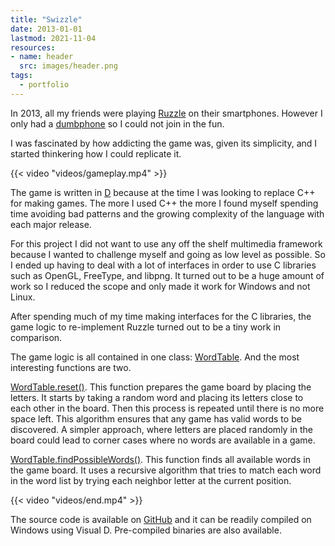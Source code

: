 ```yaml
---
title: "Swizzle"
date: 2013-01-01
lastmod: 2021-11-04
resources:
- name: header
  src: images/header.png
tags:
  - portfolio
---
```


In 2013, all my friends were playing [Ruzzle](https://en.wikipedia.org/wiki/Ruzzle) on their smartphones. However I only had a [dumbphone](https://en.wiktionary.org/wiki/dumbphone) so I could not join in the fun.

I was fascinated by how addicting the game was, given its simplicity, and I started thinkering how I could replicate it.

{{< video "videos/gameplay.mp4" >}}

The game is written in [D](https://dlang.org/) because at the time I was looking to replace C++ for making games. The more I used C++ the more I found myself spending time avoiding bad patterns and the growing complexity of the language with each major release.

For this project I did not want to use any off the shelf multimedia framework because I wanted to challenge myself and going as low level as possible. So I ended up having to deal with a lot of interfaces in order to use C libraries such as OpenGL, FreeType, and libpng. It turned out to be a huge amount of work so I reduced the scope and only made it work for Windows and not Linux.

After spending much of my time making interfaces for the C libraries, the game logic to re-implement Ruzzle turned out to be a tiny work in comparison.

The game logic is all contained in one class: [WordTable](https://github.com/skilion/swizzle/blob/master/word_table.d). And the most interesting functions are two.

[WordTable.reset()](https://github.com/skilion/swizzle/blob/a2e788be864b15880b18407250bdb9009a3f5e95/word_table.d#L33). This function prepares the game board by placing the letters. It starts by taking a random word and placing its letters close to each other in the board. Then this process is repeated until there is no more space left. This algorithm ensures that any game has valid words to be discovered. A simpler approach, where letters are placed randomly in the board could lead to corner cases where no words are available in a game.

[WordTable.findPossibleWords()](https://github.com/skilion/swizzle/blob/a2e788be864b15880b18407250bdb9009a3f5e95/word_table.d#L128). This function finds all available words in the game board. It uses a recursive algorithm that tries to match each word in the word list by trying each neighbor letter at the current position.

{{< video "videos/end.mp4" >}}

The source code is available on [GitHub](https://github.com/skilion/swizzle) and it can be readily compiled on Windows using Visual D. Pre-compiled binaries are also available.